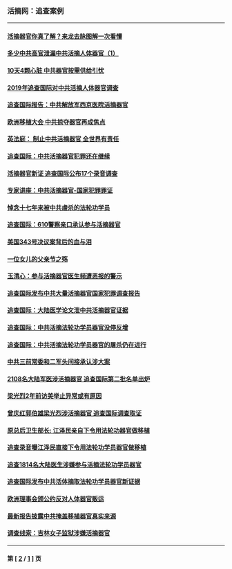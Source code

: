 ### 活摘网：追查案例
---
#### [活摘器官你真了解？来龙去脉图解一次看懂](../../pages/nf5880/n13013820.md?11210430) 
#### [多少中共高官泄漏中共活摘人体器官（1）](../../pages/nf5880/n12671234.md?11210430) 
#### [10天4颗心脏 中共器官按需供给引忧](../../pages/nf5880/n12326366.md?11210430) 
#### [2019年追查国际对中共活摘人体器官调查](../../pages/nf5880/n11917733.md?11210430) 
#### [追查国际报告：中共解放军西京医院活摘器官](../../pages/nf5880/n11838359.md?11210430) 
#### [欧洲移植大会 中共掠夺器官再成焦点](../../pages/nf5880/n11538883.md?11210430) 
#### [英法庭： 制止中共活摘器官 全世界有责任](../../pages/nf5880/n11330691.md?11210430) 
#### [追查国际：中共活摘器官犯罪还在继续](../../pages/nf5880/n11218301.md?11210430) 
#### [活摘器官新证 追查国际公布17个录音调查](../../pages/nf5880/n10897744.md?11210430) 
#### [专家讲座：中共活摘器官-国家犯罪罪证](../../pages/nf5880/n8828153.md?11210430) 
#### [悼念十七年来被中共虐杀的法轮功学员](../../pages/nf5880/n8124823.md?11210430) 
#### [追查国际：610警察亲口承认参与活摘器官](../../pages/nf5880/n8109067.md?11210430) 
#### [美国343号决议案背后的血与泪](../../pages/nf5880/n8020684.md?11210430) 
#### [一位女儿的父亲节之殇](../../pages/nf5880/n8014122.md?11210430) 
#### [玉清心：参与活摘器官医生频遭恶报的警示](../../pages/nf5880/n4637546.md?11210430) 
#### [追查国际发布中共大量活摘器官国家犯罪调查报告](../../pages/nf5880/n4613428.md?11210430) 
#### [追查国际：大陆医学论文泄中共活摘器官证据](../../pages/nf5880/n4608794.md?11210430) 
#### [追查国际：中共活摘法轮功学员器官没停反增](../../pages/nf5880/n4584075.md?11210430) 
#### [追查国际：中共活摘法轮功学员器官的屠杀仍在进行](../../pages/nf5880/n4299154.md?11210430) 
#### [中共三前常委和二军头间接承认涉大案](../../pages/nf5880/n4286244.md?11210430) 
#### [2108名大陆军医涉活摘器官 追查国际第二批名单出炉](../../pages/nf5880/n4284769.md?11210430) 
#### [梁光烈2年前访美举止异常或有原因](../../pages/nf5880/n4279686.md?11210430) 
#### [曾庆红郭伯雄梁光烈涉活摘器官 追查国际调查取证](../../pages/nf5880/n4278462.md?11210430) 
#### [原总后卫生部长: 江泽民亲自下令用法轮功器官做移植](../../pages/nf5880/n4263864.md?11210430) 
#### [追查录音曝江泽民直接下令用法轮功学员器官做移植](../../pages/nf5880/n4261268.md?11210430) 
#### [追查1814名大陆医生涉嫌参与活摘法轮功学员器官](../../pages/nf5880/n4259055.md?11210430) 
#### [追查国际发布中共活体摘取法轮功学员器官新证据](../../pages/nf5880/n4258255.md?11210430) 
#### [欧洲理事会颁公约反对人体器官贩运](../../pages/nf5880/n4206955.md?11210430) 
#### [最新报告披露中共掩盖移植器官真实来源](../../pages/nf5880/n4140084.md?11210430) 
#### [调查线索：吉林女子监狱涉嫌活摘器官](../../pages/nf5880/n4044366.md?11210430) 

---
#### 第 [ [2](./2.md?11210430) / [1](./1.md?11210430) ] 页
